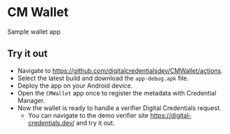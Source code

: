 # CM Wallet

Sample wallet app

## Try it out
* Navigate to https://github.com/digitalcredentialsdev/CMWallet/actions.
* Select the latest build and download the `app-debug.apk` file.
* Deploy the app on your Android device.
* Open the `CMWallet` app once to register the metadata with Credential Manager.
* Now the wallet is ready to handle a verifier Digital Credentials request. 
  * You can navigate to the demo verifier site https://digital-credentials.dev/ and try it out.
